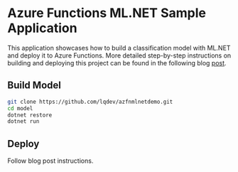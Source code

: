 # Azure Functions ML.NET Sample Application

This application showcases how to build a classification model with ML.NET and deploy it to Azure Functions. More detailed step-by-step instructions on building and deploying this project can be found in the following blog [post](http://luisquintanilla.me/2018/08/21/serverless-machine-learning-mlnet-azure-functions/).

## Build Model

```bash
git clone https://github.com/lqdev/azfnmlnetdemo.git
cd model
dotnet restore
dotnet run
```

## Deploy

Follow blog post instructions.

